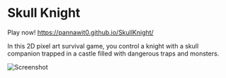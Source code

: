 # Skull Knight

Play now! https://pannawit0.github.io/SkullKnight/

In this 2D pixel art survival game, you control a knight with a skull companion trapped in a castle filled with dangerous traps and monsters. 

![Screenshot](screenshot.png)
